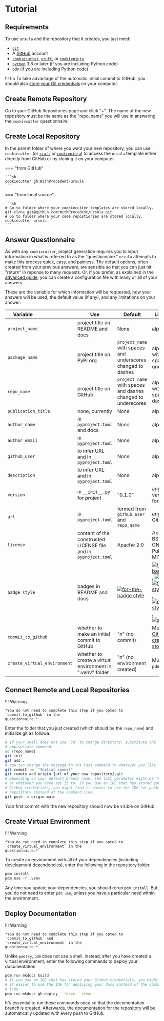 # Tutorial

## Requirements

To use `ursula` and the repository that it creates, you just need:

* [`git`](https://git-scm.com/)
* A [GitHub](https://github.com/) account
* [`cookiecutter`](https://www.cookiecutter.io/),
  [`cruft`](https://github.com/cruft/cruft), or
  [`cookieninja`](https://github.com/cookieninja-generator/cookieninja)
* [`python`](https://www.python.org/) 3.8 or later (if you are including Python code)
* [`pdm`](https://pdm.fming.dev/latest/) (if you are including Python code)

!!! tip
    To take advantage of the automatic initial commit to GitHub, you should also
    [store your Git credentials](https://docs.github.com/en/get-started/quickstart/set-up-git) on your computer.

## Create Remote Repository

Go to your GitHub Repositories page and click "+". The name of the new
repository must be the same as the "repo_name" you will use in answering the `cookiecutter`
questionnaire.

## Create Local Repository

In the parent folder of where you want your new repository, you can use `cookiecutter` (or
[`cruft`](https://github.com/cruft/cruft) or
[`cookieninja`](https://github.com/cookieninja-generator/cookieninja)) to access
the `ursula` template either directly from GitHub or by cloning it on your computer.

=== "from GitHub"

    ```sh
    cookiecutter gh:WithPrecedent/ursula
    ```

=== "from local source"

    ```sh
    # Go to folder where your cookiecutter templates are stored locally.
    git clone git@github.com:WithPrecedent/ursula.git
    # Go to folder where your code repostiories are stored locally.
    cookiecutter ursula
    ```

## Answer Questionnaire

As with any `cookiecutter`, project generation requires you to input information
in what is referred to as the "questionnaire." `ursula` attempts to make this process quick, easy, and
painless. The default options, often created from your previous answers, are
sensible so that you can just hit "return" in reponse to many requests. Or, if
you prefer, as explained in the [advanced guide](https://withprecedent.github.io/ursula/advanced/#configuration-file), you can create a configuration
file with many or all of your answers.

These are the variable for which information will be requested, how your answers
will be used, the default value (if any), and
any limitations on your answer:

| <div style="width:100px">Variable</div> | Use | Default | Limitations |
| --- | --- | --- | --- |
| `project_name` | project title on README and docs | None | alphanumeric |
| `package_name` | project title on PyPI.org | `project_name` with spaces and underscores changed to dashes | alphanumeric with no spaces or underscores |
| `repo_name` | project title on GitHub | `project_name` with spaces and dashes changed to underscores | alphanumeric with no spaces or dashes |
| `publication_title` | none, currently | None | alphanumeric |
| `author_name` | in `pyproject.toml` and docs | None | alphanumeric |
| `author_email` | in `pyproject.toml` | None | alphanumeric |
| `github_user`  | to infer URL and in `pyproject.toml` | None | alphanumeric |
| `description`  | to infer URL and in `pyproject.toml` | None | alphanumeric |
| `version` | in `__init__.py` for project | "0.1.0" | any valid version format |
| `url` | in `pyproject.toml` | formed from `github_user` and `repo_name` | any valid GitHub url |
| `license` | content of the constructed LICENSE file and in `pyproject.toml` | Apache 2.0 | Apache 2.0, BSD, ISC, GNU General Public v3, MIT, Other |
| `badge_style` | badges in README and docs |  [![for-the-badge style](https://img.shields.io/badge/style-for--the--badge-blue?style=for-the-badge)](https://www.shields.io/) | [![for-the-badge style](https://img.shields.io/badge/style-for--the--badge-blue?style=for-the-badge)](https://www.shields.io/), [![flat style](https://img.shields.io/badge/style-flat-green?style=flat)](https://www.shields.io/), [![flat-square style](https://img.shields.io/badge/style-flat--square-orange?style=flat-square)](https://www.shields.io/), [![plastic style](https://img.shields.io/badge/style-plastic-purple?style=plastic)](https://www.shields.io/), [![social style](https://img.shields.io/badge/style-social-red?style=social)](https://www.shields.io/) |
| `commit_to_github` | whether to make an initial commit to GitHub | "n" (no commit) | Must have [GitHub credentials stored](https://docs.github.com/en/get-started/quickstart/set-up-git) |
| `create_virtual_environment` | whether to create a virtual environment in ".venv" folder | "n" (no environment created) | Must have `pdm` installed |

## Connect Remote and Local Repositories

!!! Warning

    *You do not need to complete this step if you opted to `commit_to_github` in the
    questionnaire.*

Enter the folder that you just created (which should be the `repo_name`) and
initialize git as followa:

```sh
# If your shell does not use "cd" to change directory, substitute the
# appropriate command.
cd {repo_name}
git init
git add .
# You can change the message in the last command to whatever you like
git commit -m  "Initial commit"
git remote add origin {url of your new repository}.git
# Depending on your default branch name, the last parameter might be "master"
# or whatever you have set it to. If you use an IDE that has stored your
# GitHub credentials, you might find it easier to use the IDE for pushing your
# repository instead of the command line.
git push -u origin main
```

Your first commit with the new repository should now be visible on GitHub.

## Create Virtual Environment

!!! Warning

    *You do not need to complete this step if you opted to `create_virtual_environment` in the
    questionnaire.*

To create an environment with all of your dependencies (including development dependencies), enter the following in the repository folder.

```sh
pdm install
pdm use -f .venv
```

Any time you update your dependencies, you should rerun `pdm install`. But, you do not need to enter `pdm use`, unless you have a particular need within the environment.

## Deploy Documentation

!!! Warning

    *You do not need to complete this step if you opted to `commit_to_github` and
    `create_virtual_environment` in the
    questionnaire.*

Unlike `poetry`, `pdm` does not use a shell. Instead, after you have created a virtual environment, enter the following commands to deploy your documentation.

```sh
pdm run mkdocs build
# If you use an IDE that has stored your GitHub credentials, you might find
# it easier to use the IDE for deploying your docs instead of the command
# line.
pdm run mkdocs gh-deploy --force --clean
```

It's essential to run these commands once so that the documentation branch is created. Afterwards, the documentation for the repository will be automatically updated with every push to GitHub.
